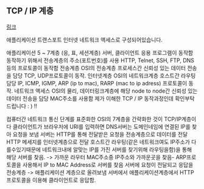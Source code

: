 ## TCP / IP 계층

[링크](https://github.com/Kraken-Addicts/HTTP-The-Definitive-Guide/issues/15)

애플리케이션
트랜스포트
인터넷
네트워크 액세스로 구성되어있습니다.

애플리케이션
5 ~ 7계층 (응, 표, 세션계층)
서버, 클라이언트 응용 프로그램이 동작함
동작하기 위해서 전송계층의 주소(포트번호)를 사용
HTTP, Telnet, SSH, FTP, DNS 등의 프로토콜이 동작함
전송계층
OSI의 전송계층
프로세스간 신뢰성 있는 데이터 전송을 담당
TCP, UDP프로토콜이 동작.
인터넷계층
OSI의 네트워크계층
호스트간 라우팅 담당
IP, ICMP, IGMP, ARP (ip to mac), RARP (mac to ip adress) 프로토콜이 동작.
네트워크 액세스
OSI의 물리, 데이터링크계층에 해당
node to node간 신뢰성 있는 데이터 전송을 담당
MAC주소를 사용함
제가 이해한 TCP / IP 동작과정인데 확인부탁드립니다 : ) !!

컴퓨터간 네트워크 통신 단계를 표준화한 OSI의 7계층을 간략화한 것이 TCP/IP계층이다
클라이언트가 브라우저에 URI를 입력하면 DNS서버는 도메인네임에 연결된 IP를 찾아 요청을 보냄
서버는 HTTP를 통해 전달받은 요청을 전송계층으로 데이터를 전달
HTTP 메세지를 인터넷계층으로 전달
호스트간 라우팅(같은 네트워크여도 IP주소가 다를수있기때문에 네트워크내에 알맞는 IP를 가진 서버를 찾기위해 라우팅을함)을 통해 해당 서버를 찾음. -> 가까운 라우터 MAC주소중 IP주소와 가까운곳을 찾음- ARP프로토콜을 사용해서 IP to MAC Address로 서버를 찾음
서버에 요청이 전달되고 응답을 전송계층 -> 애플리케이션 계층으로 올려보냄
서버에서 애플리케이션계층에서 HTTP프로토콜을 이용해 클라이언트로 응답함.